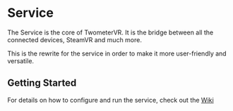 # Service
The Service is the core of TwometerVR. It is the bridge between all the connected
devices, SteamVR and much more.

This is the rewrite for the service in order to make it more user-friendly and versatile.

## Getting Started
For details on how to configure and run the service, check out the [Wiki](https://github.com/Twometer/twometer-vr/wiki)